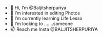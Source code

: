 - 👋 Hi, I’m @Baljitsherpuriya
- 👀 I’m interested in editing Photos
- 🌱 I’m currently learning Life Lesso 
- 💞️ I’m looking to .......someone
- 📫 Reach me Insta @BALJITSHERPURIYA

<!---
Baljitsherpuriya/Baljitsherpuriya is a ✨ special ✨ repository because its `README.md` (this file) appears on your GitHub profile.
You can click the Preview link to take a look at your changes.
--->
